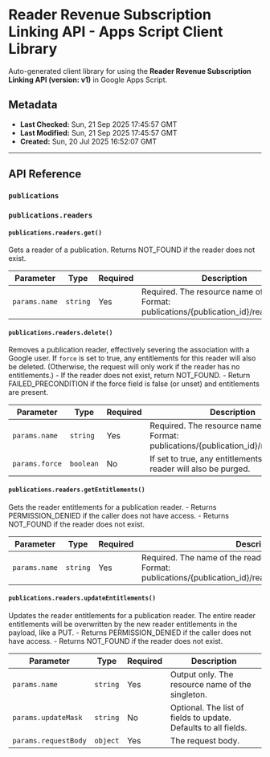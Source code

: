 # Reader Revenue Subscription Linking API - Apps Script Client Library

Auto-generated client library for using the **Reader Revenue Subscription Linking API (version: v1)** in Google Apps Script.

## Metadata

- **Last Checked:** Sun, 21 Sep 2025 17:45:57 GMT
- **Last Modified:** Sun, 21 Sep 2025 17:45:57 GMT
- **Created:** Sun, 20 Jul 2025 16:52:07 GMT



---

## API Reference

### `publications`

### `publications.readers`

#### `publications.readers.get()`

Gets a reader of a publication. Returns NOT_FOUND if the reader does not exist.

| Parameter | Type | Required | Description |
|---|---|---|---|
| `params.name` | `string` | Yes | Required. The resource name of the reader. Format: publications/{publication_id}/readers/{ppid} |

#### `publications.readers.delete()`

Removes a publication reader, effectively severing the association with a Google user. If `force` is set to true, any entitlements for this reader will also be deleted. (Otherwise, the request will only work if the reader has no entitlements.) - If the reader does not exist, return NOT_FOUND. - Return FAILED_PRECONDITION if the force field is false (or unset) and entitlements are present.

| Parameter | Type | Required | Description |
|---|---|---|---|
| `params.name` | `string` | Yes | Required. The resource name of the reader. Format: publications/{publication_id}/readers/{ppid} |
| `params.force` | `boolean` | No | If set to true, any entitlements under the reader will also be purged. |

#### `publications.readers.getEntitlements()`

Gets the reader entitlements for a publication reader. - Returns PERMISSION_DENIED if the caller does not have access. - Returns NOT_FOUND if the reader does not exist.

| Parameter | Type | Required | Description |
|---|---|---|---|
| `params.name` | `string` | Yes | Required. The name of the reader entitlements to retrieve. Format: publications/{publication_id}/readers/{reader_id}/entitlements |

#### `publications.readers.updateEntitlements()`

Updates the reader entitlements for a publication reader. The entire reader entitlements will be overwritten by the new reader entitlements in the payload, like a PUT. - Returns PERMISSION_DENIED if the caller does not have access. - Returns NOT_FOUND if the reader does not exist.

| Parameter | Type | Required | Description |
|---|---|---|---|
| `params.name` | `string` | Yes | Output only. The resource name of the singleton. |
| `params.updateMask` | `string` | No | Optional. The list of fields to update. Defaults to all fields. |
| `params.requestBody` | `object` | Yes | The request body. |